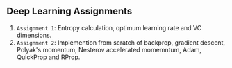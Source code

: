 ## Deep Learning Assignments

1. `Assignment 1`: Entropy calculation, optimum learning rate and VC dimensions.   
2. `Assignment 2`: Implemention from scratch of backprop, gradient descent, Polyak's momentum, Nesterov accelerated momemntum, Adam, QuickProp and RProp.